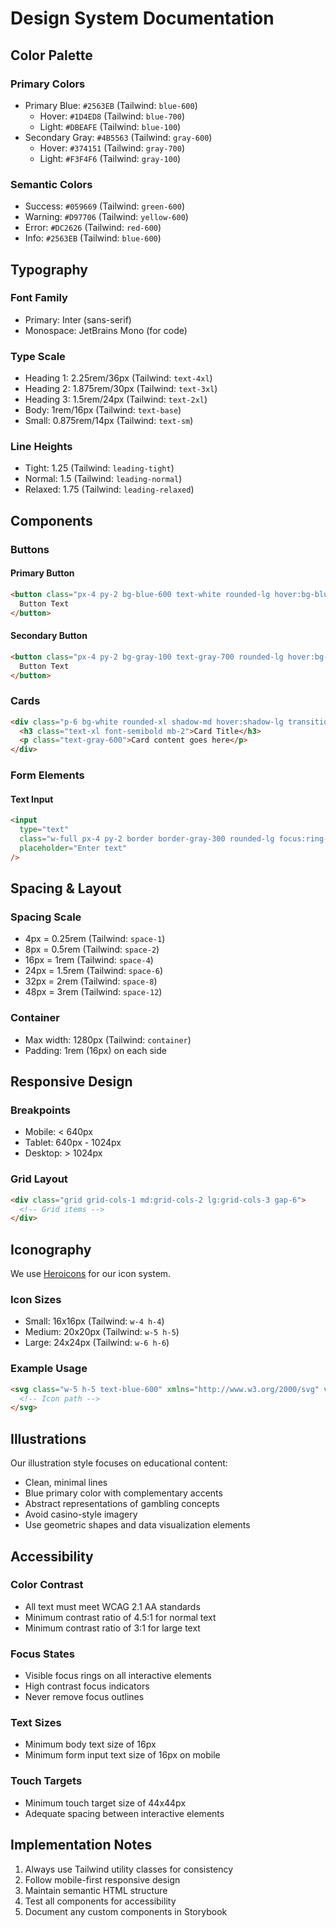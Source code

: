 # Design System Documentation

## Color Palette

### Primary Colors
- Primary Blue: `#2563EB` (Tailwind: `blue-600`)
  - Hover: `#1D4ED8` (Tailwind: `blue-700`)
  - Light: `#DBEAFE` (Tailwind: `blue-100`)
- Secondary Gray: `#4B5563` (Tailwind: `gray-600`)
  - Hover: `#374151` (Tailwind: `gray-700`)
  - Light: `#F3F4F6` (Tailwind: `gray-100`)

### Semantic Colors
- Success: `#059669` (Tailwind: `green-600`)
- Warning: `#D97706` (Tailwind: `yellow-600`)
- Error: `#DC2626` (Tailwind: `red-600`)
- Info: `#2563EB` (Tailwind: `blue-600`)

## Typography

### Font Family
- Primary: Inter (sans-serif)
- Monospace: JetBrains Mono (for code)

### Type Scale
- Heading 1: 2.25rem/36px (Tailwind: `text-4xl`)
- Heading 2: 1.875rem/30px (Tailwind: `text-3xl`)
- Heading 3: 1.5rem/24px (Tailwind: `text-2xl`)
- Body: 1rem/16px (Tailwind: `text-base`)
- Small: 0.875rem/14px (Tailwind: `text-sm`)

### Line Heights
- Tight: 1.25 (Tailwind: `leading-tight`)
- Normal: 1.5 (Tailwind: `leading-normal`)
- Relaxed: 1.75 (Tailwind: `leading-relaxed`)

## Components

### Buttons

#### Primary Button
```html
<button class="px-4 py-2 bg-blue-600 text-white rounded-lg hover:bg-blue-700 focus:ring-2 focus:ring-blue-500 focus:ring-offset-2">
  Button Text
</button>
```

#### Secondary Button
```html
<button class="px-4 py-2 bg-gray-100 text-gray-700 rounded-lg hover:bg-gray-200 focus:ring-2 focus:ring-gray-500 focus:ring-offset-2">
  Button Text
</button>
```

### Cards
```html
<div class="p-6 bg-white rounded-xl shadow-md hover:shadow-lg transition-shadow">
  <h3 class="text-xl font-semibold mb-2">Card Title</h3>
  <p class="text-gray-600">Card content goes here</p>
</div>
```

### Form Elements

#### Text Input
```html
<input 
  type="text"
  class="w-full px-4 py-2 border border-gray-300 rounded-lg focus:ring-2 focus:ring-blue-500 focus:border-blue-500"
  placeholder="Enter text"
/>
```

## Spacing & Layout

### Spacing Scale
- 4px = 0.25rem (Tailwind: `space-1`)
- 8px = 0.5rem (Tailwind: `space-2`)
- 16px = 1rem (Tailwind: `space-4`)
- 24px = 1.5rem (Tailwind: `space-6`)
- 32px = 2rem (Tailwind: `space-8`)
- 48px = 3rem (Tailwind: `space-12`)

### Container
- Max width: 1280px (Tailwind: `container`)
- Padding: 1rem (16px) on each side

## Responsive Design

### Breakpoints
- Mobile: < 640px
- Tablet: 640px - 1024px
- Desktop: > 1024px

### Grid Layout
```html
<div class="grid grid-cols-1 md:grid-cols-2 lg:grid-cols-3 gap-6">
  <!-- Grid items -->
</div>
```

## Iconography

We use [Heroicons](https://heroicons.com/) for our icon system.

### Icon Sizes
- Small: 16x16px (Tailwind: `w-4 h-4`)
- Medium: 20x20px (Tailwind: `w-5 h-5`)
- Large: 24x24px (Tailwind: `w-6 h-6`)

### Example Usage
```html
<svg class="w-5 h-5 text-blue-600" xmlns="http://www.w3.org/2000/svg" viewBox="0 0 20 20" fill="currentColor">
  <!-- Icon path -->
</svg>
```

## Illustrations

Our illustration style focuses on educational content:
- Clean, minimal lines
- Blue primary color with complementary accents
- Abstract representations of gambling concepts
- Avoid casino-style imagery
- Use geometric shapes and data visualization elements

## Accessibility

### Color Contrast
- All text must meet WCAG 2.1 AA standards
- Minimum contrast ratio of 4.5:1 for normal text
- Minimum contrast ratio of 3:1 for large text

### Focus States
- Visible focus rings on all interactive elements
- High contrast focus indicators
- Never remove focus outlines

### Text Sizes
- Minimum body text size of 16px
- Minimum form input text size of 16px on mobile

### Touch Targets
- Minimum touch target size of 44x44px
- Adequate spacing between interactive elements

## Implementation Notes

1. Always use Tailwind utility classes for consistency
2. Follow mobile-first responsive design
3. Maintain semantic HTML structure
4. Test all components for accessibility
5. Document any custom components in Storybook 
